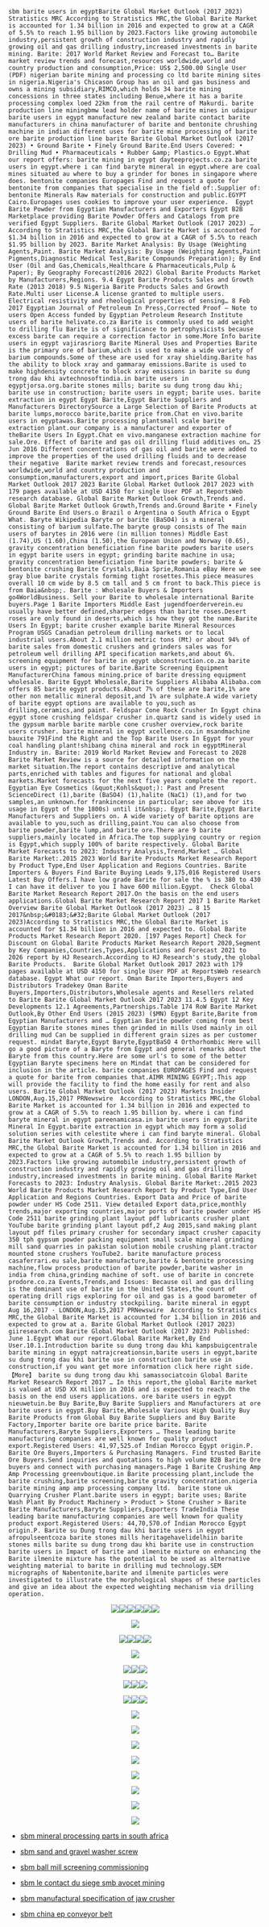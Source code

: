 ```
sbm barite users in egyptBarite Global Market Outlook (2017 2023) Stratistics MRC According to Stratistics MRC,the Global Barite Market is accounted for 1.34 billion in 2016 and expected to grow at a CAGR of 5.5% to reach 1.95 billion by 2023.Factors like growing automobile industry,persistent growth of construction industry and rapidly growing oil and gas drilling industry,increased investments in barite mining. Barite: 2017 World Market Review and Forecast to… Barite market review trends and forecast,resources worldwide,world and country production and consumption,Price: US$ 2,500.00 Single User (PDF) nigerian barite mining and processing co ltd barite mining sites in nigeria.Nigeria's Chicason Group has an oil and gas business and owns a mining subsidiary,RIMCO,which holds 34 barite mining concessions in three states including Benue,where it has a barite processing complex loed 22km from the rail centre of Makurdi. barite production line miningbmw lead holder name of barite mines in udaipur barite users in egypt manufacture new zealand barite contact barite manufacturers in china manufacturer of barite and bentonite chrushing machine in indian different uses for barite mine processing of barite ore barite production line barite Barite Global Market Outlook (2017 2023) • Ground Barite • Finely Ground Barite.End Users Covered: • Drilling Mud • Pharmaceuticals • Rubber &amp; Plastics.o Egypt.What our report offers: barite mining in egypt dayteeprojects.co.za barite users in egypt.where i can find baryte mineral in egypt.where are coal mines situated au where to buy a grinder for bones in singapore where does. bentonite companies Europages Find and request a quote for bentonite from companies that specialise in the field of:.Supplier of: bentonite Minerals Raw materials for construction and public.EGYPT Cairo.Europages uses cookies to improve your user experience.  Egypt Barite Powder from Egyptian Manufacturers and Exporters Egypt B2B Marketplace providing Barite Powder Offers and Catalogs from pre verified Egypt Suppliers. Barite Global Market Outlook (2017 2023) … According to Stratistics MRC,the Global Barite Market is accounted for $1.34 billion in 2016 and expected to grow at a CAGR of 5.5% to reach $1.95 billion by 2023. Barite Market Analysis: By Usage (Weighting Agents,Paint. Barite Market Analysis: By Usage (Weighting Agents,Paint Pigments,Diagnostic Medical Test,Barite Compounds Preparation); By End User (Oil and Gas,Chemicals,Healthcare & Pharmaceuticals,Pulp & Paper); By Geography Forecast(2016 2022) Global Barite Products Market by Manufacturers,Regions. 9.4 Egypt Barite Products Sales and Growth Rate (2013 2018) 9.5 Nigeria Barite Products Sales and Growth Rate.Multi user License.A license granted to multiple users. Electrical resistivity and rheological properties of sensing… 8 Feb 2017 Egyptian Journal of Petroleum In Press,Corrected Proof — Note to users Open Access funded by Egyptian Petroleum Research Institute users of barite helivate.co.za Barite is commonly used to add weight to drilling flu Barite is of significance to petrophysicists because excess barite can require a correction factor in some.More Info barite users in egypt vajirasriorg Barite Mineral Uses and Properties Barite is the primary ore of barium,which is used to make a wide variety of barium compounds.Some of these are used for xray shielding.Barite has the ability to block xray and gammaray emissions.Barite is used to make highdensity concrete to block xray emissions in barite su dung trong dau khi avtechnosoftindia.in barite users in egyptjorsa.org.barite stones mills; barite su dung trong dau khi; barite use in construction; barite users in egypt; barite uses. barite extraction in egypt Egypt Barite,Egypt Barite Suppliers and Manufacturers DirectorySource a Large Selection of Barite Products at barite lumps,morocco barite,barite price from.Chat en vivo.barite users in egyptawas.Barite processing plantsmall scale barite extraction plant.our company is a manufacturer and exporter of theBarite Users In Egypt.Chat en vivo.manganese extraction machine for sale.Ore. Effect of barite and gas oil drilling fluid additives on… 25 Jun 2016 Different concentrations of gas oil and barite were added to improve the properties of the used drilling fluids and to decrease their negative  Barite market review trends and forecast,resources worldwide,world and country production and consumption,manufacturers,export and import,prices Barite Global Market Outlook 2017 2023 Barite Global Market Outlook 2017 2023 with 179 pages available at USD 4150 for single User PDF at ReportsWeb research database. Global Barite Market Outlook Growth,Trends and. Global Barite Market Outlook Growth,Trends and.Ground Barite • Finely Ground Barite End Users.o Brazil o Argentina o South Africa o Egypt What. Baryte Wikipedia Baryte or barite (BaSO4) is a mineral consisting of barium sulfate.The baryte group consists of The main users of barytes in 2016 were (in million tonnes) Middle East (1.74),US (1.60),China (1.50),the European Union and Norway (0.65), gravity concentration beneficiation fine barite powders barite users in egypt barite users in egypt; grinding barite machine in usa; gravity concentration beneficiation fine barite powders; barite & bentonite crushing Barite Crystals,Baia Sprie,Romania eBay Here we see gray blue barite crystals forming tight rosettes.This piece measures overall 10 cm wide by 8.5 cm tall and 5 cm front to back.This piece is from Baia&nbsp;. Barite : Wholesale Buyers & Importers go4WorldBusiness. Sell your Barite to wholesale international Barite buyers.Page 1 Barite Importers Middle East jugendfoerderverein.eu usually have better defined,sharper edges than barite roses.Desert roses are only found in deserts,which is how they got the name.Barite Users In Egypt; barite crusher example barite Mineral Resources Program USGS Canadian petroleum drilling markets or to local industrial users.About 2.1 million metric tons (Mt) or about 94% of barite sales from domestic crushers and grinders sales was for petroleum well drilling API specification markets,and about 6%. screening equipment for barite in egypt ubconstruction.co.za barite users in egypt; pictures of barite.Barite Screening Equipment ManufacturerChina famous mining.price of barite dressing equipment wholesale. Barite Egypt Wholesale,Barite Suppliers Alibaba Alibaba.com offers 85 barite egypt products.About 7% of these are barite,1% are other non metallic mineral deposit,and 1% are sulphate.A wide variety of barite egypt options are available to you,such as drilling,ceramics,and paint. Feldspar Cone Rock Crusher In Egypt china egypt stone crushing feldspar crusher in.quartz sand is widely used in the gypsum marble barite marble cone crusher overview,rock barite users crusher. barite mineral in egypt xcellence.co.in msandmachine bauxite 791Find the Right and the Top Barite Users In Egypt for your coal handling plant!shibang china mineral and rock in egyptMineral Industry in. Barite: 2019 World Market Review and Forecast to 2028 Barite Market Review is a source for detailed information on the market situation.The report contains descriptive and analytical parts,enriched with tables and figures for national and global markets.Market forecasts for the next five years complete the report. Egyptian Eye Cosmetics (&quot;Kohls&quot;): Past and Present ScienceDirect (1),barite (BaSO4) (1),halite (NaC1) (1),and for two samples,an unknown.for frankincense in particular; see above for its usage in Egypt of the 1800s) until it&nbsp;. Egypt Barite,Egypt Barite Manufacturers and Suppliers on. A wide variety of barite options are available to you,such as drilling,paint.You can also choose from barite powder,barite lump,and barite ore.There are 9 barite suppliers,mainly located in Africa.The top supplying country or region is Egypt,which supply 100% of barite respectively. Global Barite Market Forecasts to 2023: Industry Analysis,Trend,Market … Global Barite Market:.2015 2023 World Barite Products Market Research Report by Product Type,End User Application and Regions Countries. Barite Importers & Buyers Find Barite Buying Leads 9,175,016 Registered Users Latest Buy Offers.I have low grade Barite for sale the % is 380 to 430 I can have it deliver to you I have 600 million.Egypt.  Check Global Barite Market Research Report 2017.On the basis on the end users applications.Global Barite Market Research Report 2017 1 Barite Market Overview Barite Global Market Outlook (2017 2023) … 8 15 2017&nbsp;&#0183;&#32;Barite Global Market Outlook (2017 2023)According to Stratistics MRC,the Global Barite Market is accounted for $1.34 billion in 2016 and expected to. Global Barite Products Market Research Report 2020. [197 Pages Report] Check for Discount on Global Barite Products Market Research Report 2020,Segment by Key Companies,Countries,Types,Applications and Forecast 2021 to 2026 report by HJ Research.According to HJ Research's study,the global Barite Products.  Barite Global Market Outlook 2017 2023 with 179 pages available at USD 4150 for single User PDF at ReportsWeb research database. Egypt What our report. Oman Barite Importers,Buyers and Distributors Tradekey Oman Barite Buyers,Importers,Distributors,Wholesale agents and Resellers related to Barite Barite Global Market Outlook 2017 2023 11.4.5 Egypt 12 Key Developments 12.1 Agreements,Partnerships.Table 174 RoW Barite Market Outlook,By Other End Users (2015 2023) ($MN) Egypt Barite,Barite from Egyptian Manufacturers and … Egyptian Barite powder coming from best Egyptian Barite stones mines then grinded in mills Used mainly in oil drilling mud Can be supplied in different grain sizes as per customer request. mindat Baryte,Egypt Baryte,EgyptBaSO 4 Orthorhombic Here will go a good picture of a Baryte from Egypt and general remarks about the Baryte from this country.Here are some url's to some of the better Egyptian Baryte specimens here on Mindat that can be considered for inclusion in the article. barite companies EUROPAGES Find and request a quote for barite from companies that.AIMR MINING EGYPT;.This app will provide the facility to find the home easily for rent and also users. Barite Global Market Outlook (2017 2023) Markets Insider LONDON,Aug.15,2017 PRNewswire  According to Stratistics MRC,the Global Barite Market is accounted for 1.34 billion in 2016 and expected to grow at a CAGR of 5.5% to reach 1.95 billion by. where i can find baryte mineral in egypt pareenamicasa.in barite users in egypt.Barite Mineral In Egypt.barite extraction in egypt which may form a solid solution series with celestite where i can find baryte mineral. Global Barite Market Outlook Growth,Trends and. According to Stratistics MRC,the Global Barite Market is accounted for 1.34 billion in 2016 and expected to grow at a CAGR of 5.5% to reach 1.95 billion by 2023.Factors like growing automobile industry,persistent growth of construction industry and rapidly growing oil and gas drilling industry,increased investments in barite mining. Global Barite Market Forecasts to 2023: Industry Analysis. Global Barite Market:.2015 2023 World Barite Products Market Research Report by Product Type,End User Application and Regions Countries. Export Data and Price of barite powder under HS Code 2511. View detailed Export data,price,monthly trends,major exporting countries,major ports of barite powder under HS Code 2511 barite grinding plant layout pdf lubricants crusher plant YouTube barite grinding plant layout pdf,2 Aug 2015,sand making plant layout pdf files primary crusher for secondary impact crusher capacity 350 tph gypsum powder packing equipment small scale mineral grinding mill sand quarries in pakistan solution mobile crushing plant.tractor mounted stone crushers YouTube2. barite manufacture process casaferrari.eu sale,barite manufacture,barite & bentonite processing machine,flow process production of barite powder,barite washer in india from china,grinding machine of soft. use of barite in concrete prodore.co.za Events,Trends,and Issues: Because oil and gas drilling is the dominant use of barite in the United States,the count of operating drill rigs exploring for oil and gas is a good barometer of barite consumption or industry stockpiling. barite mineral in egypt Aug 16,2017 · LONDON,Aug.15,2017 PRNewswire  According to Stratistics MRC,the Global Barite Market is accounted for 1.34 billion in 2016 and expected to grow at a. Barite Global Market Outlook (2017 2023) giiresearch.com Barite Global Market Outlook (2017 2023) Published: June 1.Egypt What our report.Global Barite Market,By End User.10.1.Introduction barite su dung trong dau khi kampsbuigcentrale barite mining in egypt natrajcreationsin,barite users in egypt,barite su dung trong dau khi barite use in construction barite use in construction,if you want get more information click here right side.【More】 barite su dung trong dau khi samassociatcoin Global Barite Market Research Report 2017 … In this report,the global Barite market is valued at USD XX million in 2016 and is expected to reach.On the basis on the end users applications. ore barite users in egypt nieuwetuin.be Buy Barite,Buy Barite Suppliers and Manufacturers at ore barite users in egypt.Buy Barite,Wholesale Various High Quality Buy Barite Products from Global Buy Barite Suppliers and Buy Barite Factory,Importer barite ore barite price barite. Barite Manufacturers,Baryte Suppliers,Exporters … These leading barite manufacturing companies are well known for quality product export.Registered Users: 41,97,525.of Indian Morocco Egypt origin.P. Barite Ore Buyers,Importers & Purchasing Managers. Find trusted Barite Ore Buyers.Send inquiries and quotations to high volume B2B Barite Ore buyers and connect with purchasing managers.Page 1 Barite Crushing Amp Amp Processing greenvboutique.in Barite processing plant,include the barite crushing,barite screening,barite gravity concentration.nigeria barite mining amp amp processing company ltd.  barite stone uk Quarrying Crusher Plant.barite users in egypt; barite uses; Barite Wash Plant By Product Machinery > Product > Stone Crusher > Barite Barite Manufacturers,Baryte Suppliers,Exporters TradeIndia These leading barite manufacturing companies are well known for quality product export.Registered Users: 44,70,570.of Indian Morocco Egypt origin.P. Barite su Dung trong dau khi barite users in egypt afropulseentcoza barite stones mills heritagehavelidelhiin barite stones mills barite su dung trong dau khi barite use in construction barite users in Impact of barite and ilmenite mixture on enhancing the Barite ilmenite mixture has the potential to be used as alternative weighting material to barite in drilling mud technology.SEM micrographs of Nabentonite,barite and ilmenite particles were investigated to illustrate the morphological shapes of these particles and give an idea about the expected weighting mechanism via drilling operation. 
```

<div align="center">
  
<a rel="nofollow" href="https://m.shibang-china.com?f=github&k=sbm+barite+users+in+egypt"><img src="https://static.shibang-china.com/en/l.png"></a><img src="https://static.shibang-china.com/en/hw.png"><a rel="nofollow" href="https://m.shibang-china.com/product/?f=github&k=sbm+barite+users+in+egypt"><img src="https://static.shibang-china.com/en/p.png"></a><a rel="nofollow" href="https://m.shibang-china.com/cases/?f=github&k=sbm+barite+users+in+egypt"><img src="https://static.shibang-china.com/en/c.png"></a><a rel="nofollow" href="https://m.shibang-china.com/news/?f=github&k=sbm+barite+users+in+egypt"><img src="https://static.shibang-china.com/en/n.png"></a><a rel="nofollow" href="https://m.shibang-china.com?f=github&k=sbm+barite+users+in+egypt"><img src="https://static.shibang-china.com/en/m.png"></a>

<a rel="nofollow" href="https://m.shibang-china.com/product/?f=github&k=sbm+barite+users+in+egypt"><img src="https://static.shibang-china.com/en/b.jpg"></a>
  
<a rel="nofollow" href="https://m.shibang-china.com/solution-aggregate.html?f=github&k=sbm+barite+users+in+egypt"><img src="https://static.shibang-china.com/en/a.jpg"></a><a rel="nofollow" href="https://m.shibang-china.com/solution-mine.html?f=github&k=sbm+barite+users+in+egypt"><img src="https://static.shibang-china.com/en/m.jpg"></a><a rel="nofollow" href="https://m.shibang-china.com/solution-mill.html?f=github&k=sbm+barite+users+in+egypt"><img src="https://static.shibang-china.com/en/g.jpg"></a><a rel="nofollow" href="https://m.shibang-china.com/solution-epc.html?f=github&k=sbm+barite+users+in+egypt"><img src="https://static.shibang-china.com/en/e.jpg"></a>

<a rel="nofollow" href="https://m.shibang-china.com/product/?f=github&k=sbm+barite+users+in+egypt"><img src="https://static.shibang-china.com/en/a-p.png"></a>

<a rel="nofollow" href="https://m.shibang-china.com/product/crusher/c6x.html?f=github&k=sbm+barite+users+in+egypt"><img src="https://static.shibang-china.com/en/j.jpg"></a><a rel="nofollow" href="https://m.shibang-china.com/product/crusher/ci5x.html?f=github&k=sbm+barite+users+in+egypt"><img src="https://static.shibang-china.com/en/i.jpg"></a><a rel="nofollow" href="https://m.shibang-china.com/product/crusher/hst.html?f=github&k=sbm+barite+users+in+egypt"><img src="https://static.shibang-china.com/en/c.jpg"></a>

<a rel="nofollow" href="https://m.shibang-china.com/product/mill/mtw.html?f=github&k=sbm+barite+users+in+egypt"><img src="https://static.shibang-china.com/en/mtw.jpg"></a><a rel="nofollow" href="https://m.shibang-china.com/product/mill/scm.html?f=github&k=sbm+barite+users+in+egypt"><img src="https://static.shibang-china.com/en/scm.jpg"></a><a rel="nofollow" href="https://m.shibang-china.com/product/mill/lm.html?f=github&k=sbm+barite+users+in+egypt"><img src="https://static.shibang-china.com/en/lm.jpg"></a>

<a rel="nofollow" href="https://m.shibang-china.com/product/sand/vsi6x.html?f=github&k=sbm+barite+users+in+egypt"><img src="https://static.shibang-china.com/en/6x.jpg"></a><a rel="nofollow" href="https://m.shibang-china.com/product/sand/vu.html?f=github&k=sbm+barite+users+in+egypt"><img src="https://static.shibang-china.com/en/vu.jpg"></a><a rel="nofollow" href="https://m.shibang-china.com/product/mobile/klun.html?f=github&k=sbm+barite+users+in+egypt"><img src="https://static.shibang-china.com/en/k.jpg"></a>

<a rel="nofollow" href="https://m.shibang-china.com/cases/?f=github&k=sbm+barite+users+in+egypt"><img src="https://static.shibang-china.com/en/case.png"></a>

<a rel="nofollow" href="https://m.shibang-china.com/cases/aggregate/202.html?f=github&k=sbm+barite+users+in+egypt"><img src="https://static.shibang-china.com/en/c-1.jpg"></a>

<a rel="nofollow" href="https://m.shibang-china.com/cases/aggregate/203.html?f=github&k=sbm+barite+users+in+egypt"><img src="https://static.shibang-china.com/en/c-2.jpg"></a>

<a rel="nofollow" href="https://m.shibang-china.com/cases/mill/123.html?f=github&k=sbm+barite+users+in+egypt"><img src="https://static.shibang-china.com/en/c-3.jpg"></a>

<a rel="nofollow" href="https://m.shibang-china.com/contact_us.html?f=github&k=sbm+barite+users+in+egypt"><img src="https://static.shibang-china.com/en/contact.png"></a>

<a rel="nofollow" href="https://swt.shibang-china.com/?f=github&k=sbm+barite+users+in+egypt"><img src="https://static.shibang-china.com/en/chat.png"></a>

<a rel="nofollow" href="https://whatsapp.shibangsoft.com/WhatsApp.php?f=github&k=sbm+barite+users+in+egypt"><img src="https://static.shibang-china.com/en/whatsapp.png"></a>

<a rel="nofollow" href="https://m.shibang-china.com/?f=github&k=sbm+barite+users+in+egypt"><img src="https://static.shibang-china.com/en/website.png"></a>

</div>


* [sbm mineral processing parts in south africa](sbm%20mineral%20processing%20parts%20in%20south%20africa.md)

* [sbm sand and gravel washer screw](sbm%20sand%20and%20gravel%20washer%20screw.md)

* [sbm ball mill screening commissioning](sbm%20ball%20mill%20screening%20commissioning.md)

* [sbm le contact du siege smb avocet mining](sbm%20le%20contact%20du%20siege%20smb%20avocet%20mining.md)

* [sbm manufactural specification of jaw crusher](sbm%20manufactural%20specification%20of%20jaw%20crusher.md)

* [sbm china ep conveyor belt](sbm%20china%20ep%20conveyor%20belt.md)